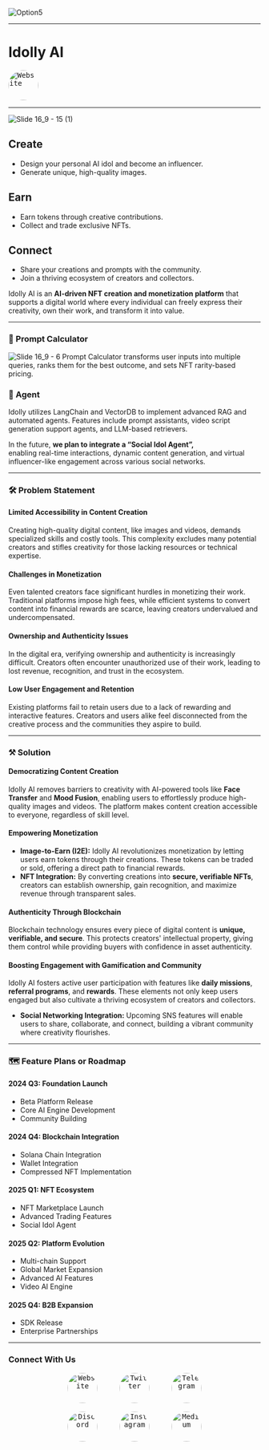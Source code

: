 ![Option5](https://github.com/user-attachments/assets/b63d5d77-8d85-4aaf-b05c-10dcffcedb70)

---

# Idolly AI


<a href="https://idolly.ai/home" style="text-decoration: none;">
    <kbd>
      <img src="https://github.com/user-attachments/assets/58a47e90-1fb1-43df-9959-9a2f4886f1f0" alt="Website" width="60" height="60" style="border-radius: 50%;">
    </kbd>
</a>

---

![Slide 16_9 - 15 (1)](https://github.com/user-attachments/assets/cd6a50b3-2803-4ead-8f0b-a316ed6e2aef)



## Create

- Design your personal AI idol and become an influencer.  
- Generate unique, high-quality images.

## Earn

- Earn tokens through creative contributions.  
- Collect and trade exclusive NFTs.

## Connect

- Share your creations and prompts with the community.  
- Join a thriving ecosystem of creators and collectors.

Idolly AI is an **AI-driven NFT creation and monetization platform** that supports a digital world where every individual can freely express their creativity, own their work, and transform it into value.

---

### 🧮 Prompt Calculator


![Slide 16_9 - 6](https://github.com/user-attachments/assets/c2677ac6-92f9-44f5-961c-b335d42c5992)
Prompt Calculator transforms user inputs into multiple queries, ranks them for the best outcome, and sets NFT rarity-based pricing.

### 🤖 Agent
Idolly utilizes LangChain and VectorDB to implement advanced RAG and automated agents. Features include prompt assistants, video script generation support agents, and LLM-based retrievers. 

In the future, **we plan to integrate a “Social Idol Agent”,**  
enabling real-time interactions, dynamic content generation, and virtual influencer-like engagement across various social networks.


---

### 🛠️ Problem Statement

#### Limited Accessibility in Content Creation

Creating high-quality digital content, like images and videos, demands specialized skills and costly tools. This complexity excludes many potential creators and stifles creativity for those lacking resources or technical expertise.

#### Challenges in Monetization

Even talented creators face significant hurdles in monetizing their work. Traditional platforms impose high fees, while efficient systems to convert content into financial rewards are scarce, leaving creators undervalued and undercompensated.

#### Ownership and Authenticity Issues

In the digital era, verifying ownership and authenticity is increasingly difficult. Creators often encounter unauthorized use of their work, leading to lost revenue, recognition, and trust in the ecosystem.

#### Low User Engagement and Retention

Existing platforms fail to retain users due to a lack of rewarding and interactive features. Creators and users alike feel disconnected from the creative process and the communities they aspire to build.

---

### ⚒️ Solution

#### Democratizing Content Creation

Idolly AI removes barriers to creativity with AI-powered tools like **Face Transfer** and **Mood Fusion**, enabling users to effortlessly produce high-quality images and videos. The platform makes content creation accessible to everyone, regardless of skill level.

#### Empowering Monetization

- **Image-to-Earn (I2E):** Idolly AI revolutionizes monetization by letting users earn tokens through their creations. These tokens can be traded or sold, offering a direct path to financial rewards.  
- **NFT Integration:** By converting creations into **secure, verifiable NFTs**, creators can establish ownership, gain recognition, and maximize revenue through transparent sales.

#### Authenticity Through Blockchain

Blockchain technology ensures every piece of digital content is **unique, verifiable, and secure**. This protects creators' intellectual property, giving them control while providing buyers with confidence in asset authenticity.

#### Boosting Engagement with Gamification and Community

Idolly AI fosters active user participation with features like **daily missions**, **referral programs**, and **rewards**. These elements not only keep users engaged but also cultivate a thriving ecosystem of creators and collectors.  

- **Social Networking Integration:** Upcoming SNS features will enable users to share, collaborate, and connect, building a vibrant community where creativity flourishes.

---

### 🗺️ Feature Plans or Roadmap

#### **2024 Q3: Foundation Launch**

- Beta Platform Release  
- Core AI Engine Development  
- Community Building  

#### **2024 Q4: Blockchain Integration**

- Solana Chain Integration  
- Wallet Integration  
- Compressed NFT Implementation  

#### **2025 Q1: NFT Ecosystem**

- NFT Marketplace Launch  
- Advanced Trading Features 
- Social Idol Agent

#### **2025 Q2: Platform Evolution**

- Multi-chain Support  
- Global Market Expansion  
- Advanced AI Features  
- Video AI Engine  

#### **2025 Q4: B2B Expansion**

- SDK Release  
- Enterprise Partnerships  

---


### Connect With Us

<p align="center">
  <a href="https://idolly.ai/home" style="text-decoration: none;">
    <kbd>
      <img src="https://github.com/user-attachments/assets/58a47e90-1fb1-43df-9959-9a2f4886f1f0" alt="Website" width="60" height="60" style="border-radius: 50%;">
    </kbd>
  </a>
  &nbsp;&nbsp;&nbsp;&nbsp;&nbsp;&nbsp;&nbsp;&nbsp;
  <a href="https://twitter.com/idolly_AI" style="text-decoration: none;">
    <kbd>
      <img src="https://github.com/user-attachments/assets/74d12075-c680-41d9-9d99-b4157983c79c" alt="Twitter" width="60" height="60" style="border-radius: 50%;">
    </kbd>
  </a>
  &nbsp;&nbsp;&nbsp;&nbsp;&nbsp;&nbsp;&nbsp;&nbsp;
  <a href="https://t.me/idollyai_official" style="text-decoration: none;">
    <kbd>
      <img src="https://github.com/user-attachments/assets/f06f7f40-b23b-4032-9c50-bcf040800135" alt="Telegram" width="60" height="60" style="border-radius: 50%;">
    </kbd>
  </a>
</p>

<p align="center">
  <a href="https://discord.gg/H3Msa8ZwVJ" style="text-decoration: none;">
    <kbd>
      <img src="https://github.com/user-attachments/assets/203f48ef-2bd1-4472-8a89-dcf82f508f67" alt="Discord" width="60" height="60" style="border-radius: 50%;">
    </kbd>
  </a>
  &nbsp;&nbsp;&nbsp;&nbsp;&nbsp;&nbsp;&nbsp;&nbsp;
  <a href="https://www.instagram.com/idolly.ai/" style="text-decoration: none;">
    <kbd>
      <img src="https://github.com/user-attachments/assets/adb11016-535b-4f47-a949-d59e3cc4fc95" alt="Instagram" width="60" height="60" style="border-radius: 50%;">
    </kbd>
  </a>
  &nbsp;&nbsp;&nbsp;&nbsp;&nbsp;&nbsp;&nbsp;&nbsp;
  <a href="https://medium.com/@idollymarketing" style="text-decoration: none;">
    <kbd>
      <img src="https://upload.wikimedia.org/wikipedia/commons/e/ec/Medium_logo_Monogram.svg" alt="Medium" width="60" height="60" style="border-radius: 50%;">
    </kbd>
  </a>
</p>








